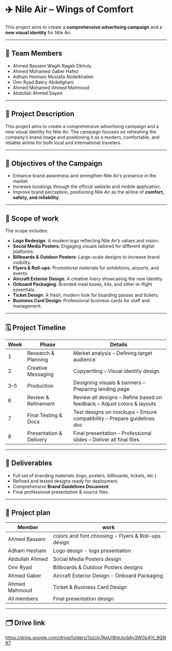 # ✈️ Nile Air – Wings of Comfort
This project aims to create a **comprehensive advertising campaign** and a **new visual identity** for Nile Air.  

---

## 👥 Team Members
- Ahmed Bassem Wagih Ragab Elkholy  
- Ahmed Mohamed Gaber Hafez  
- Adham Hesham Mostafa Abdelkhallek  
- Omr Ryad Bakry Abdellghani  
- Ahmed Mohamed Ahmed Mahmoud  
- Abdullah Ahmed Sayed
---

## 📌 Project Description
This project aims to create a comprehensive advertising campaign and a new visual identity for Nile Air.
The campaign focuses on refreshing the company’s brand image and positioning it as a modern, comfortable, and reliable airline for both local and international travelers.

---
## 🎯 Objectives of the Campaign
- Enhance brand awareness and strengthen Nile Air’s presence in the market.  
- Increase bookings through the official website and mobile application.  
- Improve brand perception, positioning Nile Air as the airline of **comfort, safety, and reliability**.

---

## 🔎 Scope of work

The scope includes:
- **Logo Redesign**: A modern logo reflecting Nile Air’s values and vision.  
- **Social Media Posters**: Engaging visuals tailored for different digital platforms.  
- **Billboards & Outdoor Posters**: Large-scale designs to increase brand visibility.  
- **Flyers & Roll-ups**: Promotional materials for exhibitions, airports, and events.  
- **Aircraft Exterior Design**: A creative livery showcasing the new identity.  
- **Onboard Packaging**: Branded meal boxes, kits, and other in-flight essentials.   
- **Ticket Design**: A fresh, modern look for boarding passes and tickets.   
- **Business Card Design**: Professional business cards for staff and management.  
 
---

## 🗓 Project Timeline

| Week | Phase | Details |
|------|--------------------------|-------------------------------------------------------------------------|
| 1 | Research & Planning | Market analysis – Defining target audience |
| 2 | Creative Messaging | Copywriting – Visual identity design |
| 3–5 | Production | Designing visuals & banners – Preparing landing page|
| 6 | Review & Refinement | Review all designs – Refine based on feedback – Adjust colors & layouts|
| 7 | Final Testing & Docs | Test designs on mockups – Ensure compatibility – Prepare guidelines doc|
| 8 | Presentation & Delivery | Final presentation – Professional slides – Deliver all final files |

---

## 📂 Deliverables
- Full set of branding materials (logo, posters, billboards, tickets, etc.)  
- Refined and tested designs ready for deployment.  
- Comprehensive **Brand Guidelines Document**.  
- Final professional presentation & source files.

---

## 📝 Project plan

| Member | work |
|------------------------|---------------------------------------------------------------|
| Ahmed Bassem | colors and font choosing - Flyers & Roll-ups design |
| Adham Hesham | Logo design - logo presentation |
| Abdullah Ahmed | Social Media Posters design |
| Omr Ryad | Billboards & Outdoor Posters designs |
| Ahmed Gaber | Aircraft Exterior Design - Onboard Packaging |
| Ahmed Mahmoud | Ticket & Business Card Design |
| All members | Final presentation design |

---


## 🗂️ Drive link
https://drive.google.com/drive/folders/1szUn7AeUi9lxUorbAy3WGp4Yi_9QNft7  

